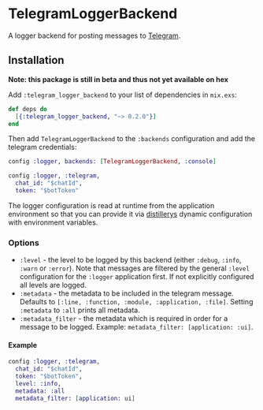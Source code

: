 # TelegramLoggerBackend

A logger backend for posting messages to [Telegram]( https://telegram.org/).

## Installation

**Note: this package is still in beta and thus not yet available on hex**

Add `:telegram_logger_backend` to your list of dependencies in `mix.exs`:

```elixir
def deps do
  [{:telegram_logger_backend, "~> 0.2.0"}]
end
```

Then add `TelegramLoggerBackend` to the `:backends` configuration and add the
telegram credentials:

```elixir
config :logger, backends: [TelegramLoggerBackend, :console]

config :logger, :telegram,
  chat_id: "$chatId",
  token: "$botToken"
```

The logger configuration is read at runtime from the application environment so
that you can provide it via
[distillerys](https://github.com/bitwalker/distillery) dynamic configuration
with environment variables.

### Options

  * `:level` - the level to be logged by this backend (either `:debug`,
    `:info`, `:warn` or `:error`). Note that messages are filtered by the
    general `:level` configuration for the `:logger` application first. If not
    explicitly configured all levels are logged.
  * `:metadata` - the metadata to be included in the telegram message. Defaults
    to  `[:line, :function, :module, :application, :file]`. Setting `:metadata`
    to `:all` prints all metadata.
  * `:metadata_filter` - the metadata which is required in order for a message
    to be logged. Example: `metadata_filter: [application: :ui]`.


#### Example

```elixir
config :logger, :telegram,
  chat_id: "$chatId",
  token: "$botToken",
  level: :info,
  metadata: :all
  metadata_filter: [application: ui]
```
